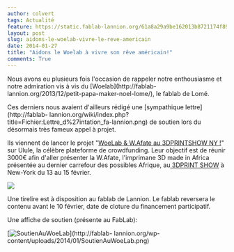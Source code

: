 ```yaml
---
author: colvert
tags: Actualité
feature: https://static.fablab-lannion.org/61a8a29a9be162013b8721174f890ef1.png
layout: post
slug: aidons-le-woelab-vivre-le-reve-americain
date: 2014-01-27
title: "Aidons le Woelab à vivre son rêve américain!"
comments: True
---
```

Nous avons eu plusieurs fois l'occasion de rappeler notre enthousiasme et
notre admiration vis à vis du [Woelab](http://fablab-
lannion.org/2013/12/petit-papa-maker-noel-lome/), le fablab de Lomé.

Ces derniers nous avaient d'ailleurs rédigé une [sympathique
lettre](http://fablab-
lannion.org/wiki/index.php?title=Fichier:Lettre_d%27intation_fa-lannion.png)
de soutien lors du désormais très fameux appel à projet.

Ils viennent de lancer le projet "[WoeLab &amp; W.Afate au 3DPRINTSHOW NY
!](http://fr.ulule.com/woelab-wafate-3dprintshow/)" sur Ulule, la célèbre
plateforme de crowdfunding. Leur objectif est de réunir 3000€ afin d'aller
présenter la W.Afate, l'imprimane 3D made in Africa présentée au dernier
carrefour des possibles Afrique, au[ 3DPRINT SHOW](http://3dprintshow.com/) à
New-York du 13 au 15 février.

![](https://drfhlmcehrc34.cloudfront.net/cache/61/a8/61a8a29a9be162013b8721174f890ef1.png)

Une tirelire est à disposition au fablab de Lannion. Le fablab reversera le
contenu avant le 10 février, date de cloture du financement participatif.

Une affiche de soutien (présente au FabLab):

[![SoutienAuWoeLab](https://static.fablab-lannion.org/SoutienAuWoeLab-300x212.png)](http://fablab-
lannion.org/wp-content/uploads/2014/01/SoutienAuWoeLab.png)


